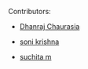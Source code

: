 Contributors:

- [Dhanraj Chaurasia](https:github.com/dhanrajchaurasia)

- [soni krishna](https:github.com/Krishna1922)

- [suchita m](https://github.com/Such6)